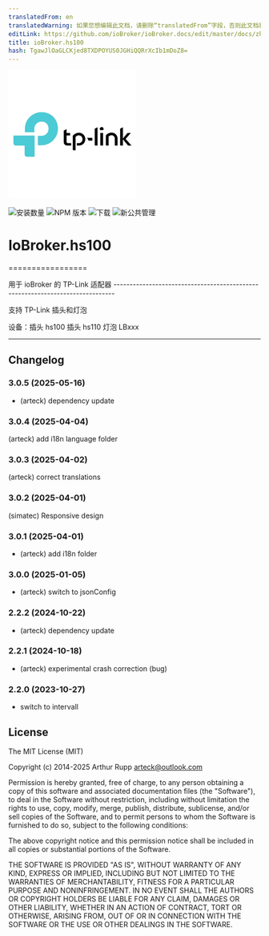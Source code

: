 ```yaml
---
translatedFrom: en
translatedWarning: 如果您想编辑此文档，请删除“translatedFrom”字段，否则此文档将再次自动翻译
editLink: https://github.com/ioBroker/ioBroker.docs/edit/master/docs/zh-cn/adapterref/iobroker.hs100/README.md
title: ioBroker.hs100
hash: TgawJlOaGLCKjed8TXDPOYUS0JGHiQQRrXcIb1mDoZ8=
---
```

![标识](../../../en/adapterref/iobroker.hs100/admin/hs100.png)

![安装数量](http://iobroker.live/badges/hs100-stable.svg)
![NPM 版本](http://img.shields.io/npm/v/iobroker.hs100.svg)
![下载](https://img.shields.io/npm/dm/iobroker.hs100.svg)
![新公共管理](https://nodei.co/npm/iobroker.hs100.png?downloads=true)

# IoBroker.hs100
=================

用于 ioBroker 的 TP-Link 适配器 ------------------------------------------------------------------------------

支持 TP-Link 插头和灯泡

设备：插头 hs100 插头 hs110 灯泡 LBxxx

------------------------------------------------------------------------------

## Changelog
### 3.0.5 (2025-05-16)
* (arteck) dependency update

### 3.0.4 (2025-04-04)
(arteck) add i18n language folder

### 3.0.3 (2025-04-02)
(arteck) correct translations

### 3.0.2 (2025-04-01)
(simatec) Responsive design

### 3.0.1 (2025-04-01)
* (arteck) add i18n folder

### 3.0.0 (2025-01-05)
* (arteck) switch to jsonConfig

### 2.2.2 (2024-10-22)
* (arteck) dependency update

### 2.2.1 (2024-10-18)
* (arteck) experimental crash correction (bug)

### 2.2.0 (2023-10-27)
* switch to intervall

## License
The MIT License (MIT)

Copyright (c) 2014-2025 Arthur Rupp arteck@outlook.com

Permission is hereby granted, free of charge, to any person obtaining a copy
of this software and associated documentation files (the "Software"), to deal
in the Software without restriction, including without limitation the rights
to use, copy, modify, merge, publish, distribute, sublicense, and/or sell
copies of the Software, and to permit persons to whom the Software is
furnished to do so, subject to the following conditions:

The above copyright notice and this permission notice shall be included in
all copies or substantial portions of the Software.

THE SOFTWARE IS PROVIDED "AS IS", WITHOUT WARRANTY OF ANY KIND, EXPRESS OR
IMPLIED, INCLUDING BUT NOT LIMITED TO THE WARRANTIES OF MERCHANTABILITY,
FITNESS FOR A PARTICULAR PURPOSE AND NONINFRINGEMENT. IN NO EVENT SHALL THE
AUTHORS OR COPYRIGHT HOLDERS BE LIABLE FOR ANY CLAIM, DAMAGES OR OTHER
LIABILITY, WHETHER IN AN ACTION OF CONTRACT, TORT OR OTHERWISE, ARISING FROM,
OUT OF OR IN CONNECTION WITH THE SOFTWARE OR THE USE OR OTHER DEALINGS IN
THE SOFTWARE.